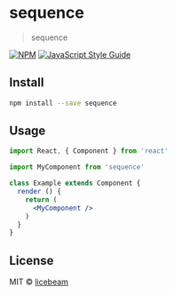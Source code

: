 # sequence

> sequence

[![NPM](https://img.shields.io/npm/v/sequence.svg)](https://www.npmjs.com/package/sequence) [![JavaScript Style Guide](https://img.shields.io/badge/code_style-standard-brightgreen.svg)](https://standardjs.com)

## Install

```bash
npm install --save sequence
```

## Usage

```jsx
import React, { Component } from 'react'

import MyComponent from 'sequence'

class Example extends Component {
  render () {
    return (
      <MyComponent />
    )
  }
}
```

## License

MIT © [licebeam](https://github.com/licebeam)
